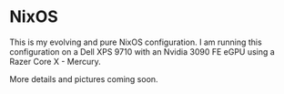 # NixOS
This is my evolving and pure NixOS configuration. I am running this configuration on a Dell XPS 9710 with an Nvidia 3090 FE eGPU using a Razer Core X - Mercury.

More details and pictures coming soon.
